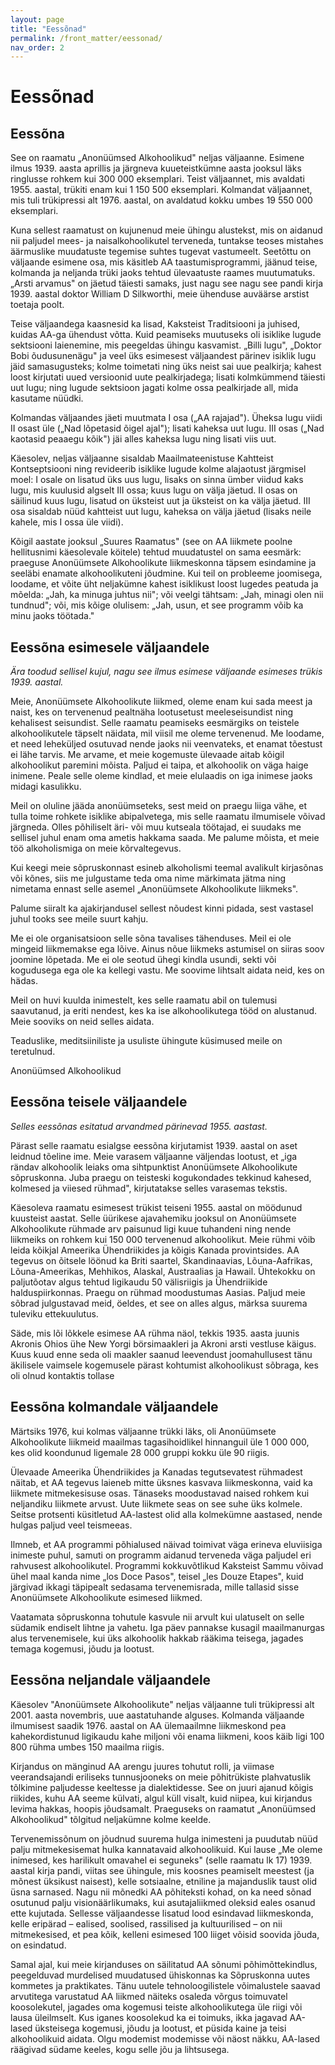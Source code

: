 ```yaml
---
layout: page
title: "Eessõnad"
permalink: /front_matter/eessonad/
nav_order: 2
---
```


# Eessõnad

## Eessõna

See on raamatu „Anonüümsed Alkohoolikud" neljas väljaanne. Esimene ilmus 1939. aasta aprillis ja järgneva kuueteistkümne aasta jooksul läks ringlusse rohkem kui 300 000 eksemplari. Teist väljaannet, mis avaldati 1955. aastal, trükiti enam kui 1 150 500 eksemplari. Kolmandat väljaannet, mis tuli trükipressi alt 1976. aastal, on avaldatud kokku umbes 19 550 000 eksemplari.

Kuna sellest raamatust on kujunenud meie ühingu alustekst, mis on aidanud nii paljudel mees- ja naisalkohoolikutel terveneda, tuntakse teoses mistahes äärmuslike muudatuste tegemise suhtes tugevat vastumeelt. Seetõttu on väljaande esimene osa, mis käsitleb AA taastumisprogrammi, jäänud teise, kolmanda ja neljanda trüki jaoks tehtud ülevaatuste raames muutumatuks. „Arsti arvamus" on jäetud täiesti samaks, just nagu see nagu see pandi kirja 1939. aastal doktor William D Silkworthi, meie ühenduse auväärse arstist toetaja poolt.

Teise väljaandega kaasnesid ka lisad, Kaksteist Traditsiooni ja juhised, kuidas AA-ga ühendust võtta. Kuid peamiseks muutuseks oli isiklike lugude sektsiooni laienemine, mis peegeldas ühingu kasvamist. „Billi lugu", „Doktor Bobi õudusunenägu" ja veel üks esimesest väljaandest pärinev isiklik lugu jäid samasugusteks; kolme toimetati ning üks neist sai uue pealkirja; kahest loost kirjutati uued versioonid uute pealkirjadega; lisati kolmkümmend täiesti uut lugu; ning lugude sektsioon jagati kolme ossa pealkirjade all, mida kasutame nüüdki.

Kolmandas väljaandes jäeti muutmata I osa („AA rajajad"). Üheksa lugu viidi II osast üle („Nad lõpetasid õigel ajal"); lisati kaheksa uut lugu. III osas („Nad kaotasid peaaegu kõik") jäi alles kaheksa lugu ning lisati viis uut.

Käesolev, neljas väljaanne sisaldab Maailmateenistuse Kahtteist Kontseptsiooni ning revideerib isiklike lugude kolme alajaotust järgmisel moel: I osale on lisatud üks uus lugu, lisaks on sinna ümber viidud kaks lugu, mis kuulusid algselt III ossa; kuus lugu on välja jäetud. II osas on säilinud kuus lugu, lisatud on üksteist uut ja üksteist on ka välja jäetud. III osa sisaldab nüüd kahtteist uut lugu, kaheksa on välja jäetud (lisaks neile kahele, mis I ossa üle viidi).

Kõigil aastate jooksul „Suures Raamatus" (see on AA liikmete poolne hellitusnimi käesolevale köitele) tehtud muudatustel on sama eesmärk: praeguse Anonüümsete Alkohoolikute liikmeskonna täpsem esindamine ja seeläbi enamate alkohoolikuteni jõudmine. Kui teil on probleeme joomisega, loodame, et võite üht neljakümne kahest isiklikust loost lugedes peatuda ja mõelda: „Jah, ka minuga juhtus nii"; või veelgi tähtsam: „Jah, minagi olen nii tundnud"; või, mis kõige olulisem: „Jah, usun, et see programm võib ka minu jaoks töötada."

## Eessõna esimesele väljaandele

*Ära toodud sellisel kujul, nagu see ilmus esimese väljaande esimeses trükis 1939. aastal.*

Meie, Anonüümsete Alkohoolikute liikmed, oleme enam kui sada meest ja naist, kes on tervenenud pealtnäha lootusetust meeleseisundist ning kehalisest seisundist. Selle raamatu peamiseks eesmärgiks on teistele alkohoolikutele täpselt näidata, mil viisil me oleme tervenenud. Me loodame, et need leheküljed osutuvad nende jaoks nii veenvateks, et enamat tõestust ei lähe tarvis. Me arvame, et meie kogemuste ülevaade aitab kõigil alkohoolikut paremini mõista. Paljud ei taipa, et alkohoolik on väga haige inimene. Peale selle oleme kindlad, et meie elulaadis on iga inimese jaoks midagi kasulikku.

Meil on oluline jääda anonüümseteks, sest meid on praegu liiga vähe, et tulla toime rohkete isiklike abipalvetega, mis selle raamatu ilmumisele võivad järgneda. Olles põhiliselt äri- või muu kutseala töötajad, ei suudaks me sellisel juhul enam oma ametis hakkama saada. Me palume mõista, et meie töö alkoholismiga on meie kõrvaltegevus.

Kui keegi meie sõpruskonnast esineb alkoholismi teemal avalikult kirjasõnas või kõnes, siis me julgustame teda oma nime märkimata jätma ning nimetama ennast selle asemel „Anonüümsete Alkohoolikute liikmeks".

Palume siiralt ka ajakirjandusel sellest nõudest kinni pidada, sest vastasel juhul tooks see meile suurt kahju.

Me ei ole organisatsioon selle sõna tavalises tähenduses. Meil ei ole mingeid liikmemakse ega lõive. Ainus nõue liikmeks astumisel on siiras soov joomine lõpetada. Me ei ole seotud ühegi kindla usundi, sekti või kogudusega ega ole ka kellegi vastu. Me soovime lihtsalt aidata neid, kes on hädas.

Meil on huvi kuulda inimestelt, kes selle raamatu abil on tulemusi saavutanud, ja eriti nendest, kes ka ise alkohoolikutega tööd on alustanud. Meie sooviks on neid selles aidata.

Teaduslike, meditsiiniliste ja usuliste ühingute küsimused meile on teretulnud.

Anonüümsed Alkohoolikud

## Eessõna teisele väljaandele

*Selles eessõnas esitatud arvandmed pärinevad 1955. aastast.*

Pärast selle raamatu esialgse eessõna kirjutamist 1939. aastal on aset leidnud tõeline ime. Meie varasem väljaanne väljendas lootust, et „iga rändav alkohoolik leiaks oma sihtpunktist Anonüümsete Alkohoolikute sõpruskonna. Juba praegu on teisteski kogukondades tekkinud kahesed, kolmesed ja viiesed rühmad", kirjutatakse selles varasemas tekstis.

Käesoleva raamatu esimesest trükist teiseni 1955. aastal on möödunud kuusteist aastat. Selle üürikese ajavahemiku jooksul on Anonüümsete Alkohoolikute rühmade arv paisunud ligi kuue tuhandeni ning nende liikmeiks on rohkem kui 150 000 tervenenud alkohoolikut. Meie rühmi võib leida kõikjal Ameerika Ühendriikides ja kõigis Kanada provintsides. AA tegevus on õitsele löönud ka Briti saartel, Skandinaavias, Lõuna-Aafrikas, Lõuna-Ameerikas, Mehhikos, Alaskal, Austraalias ja Hawail. Ühtekokku on paljutõotav algus tehtud ligikaudu 50 välisriigis ja Ühendriikide halduspiirkonnas. Praegu on rühmad moodustumas Aasias. Paljud meie sõbrad julgustavad meid, öeldes, et see on alles algus, märksa suurema tuleviku ettekuulutus.

Säde, mis lõi lõkkele esimese AA rühma näol, tekkis 1935. aasta juunis Akronis Ohios ühe New Yorgi börsimaakleri ja Akroni arsti vestluse käigus. Kuus kuud enne seda oli maakler saanud leevendust joomahullusest tänu äkilisele vaimsele kogemusele pärast kohtumist alkohoolikust sõbraga, kes oli olnud kontaktis tollase

## Eessõna kolmandale väljaandele

Märtsiks 1976, kui kolmas väljaanne trükki läks, oli Anonüümsete Alkohoolikute liikmeid maailmas tagasihoidlikel hinnanguil üle 1 000 000, kes olid koondunud ligemale 28 000 gruppi kokku üle 90 riigis.

Ülevaade Ameerika Ühendriikides ja Kanadas tegutsevatest rühmadest näitab, et AA tegevus laieneb mitte üksnes kasvava liikmeskonna, vaid ka liikmete mitmekesisuse osas. Tänaseks moodustavad naised rohkem kui neljandiku liikmete arvust. Uute liikmete seas on see suhe üks kolmele. Seitse protsenti küsitletud AA-lastest olid alla kolmekümne aastased, nende hulgas paljud veel teismeeas.

Ilmneb, et AA programmi põhialused näivad toimivat väga erineva eluviisiga inimeste puhul, samuti on programm aidanud terveneda väga paljudel eri rahvusest alkohoolikutel. Programmi kokkuvõtlikud Kaksteist Sammu võivad ühel maal kanda nime „los Doce Pasos", teisel „les Douze Etapes", kuid järgivad ikkagi täpipealt sedasama tervenemisrada, mille tallasid sisse Anonüümsete Alkohoolikute esimesed liikmed.

Vaatamata sõpruskonna tohutule kasvule nii arvult kui ulatuselt on selle südamik endiselt lihtne ja vahetu. Iga päev pannakse kusagil maailmanurgas alus tervenemisele, kui üks alkohoolik hakkab rääkima teisega, jagades temaga kogemusi, jõudu ja lootust.

## Eessõna neljandale väljaandele

Käesolev "Anonüümsete Alkohoolikute" neljas väljaanne tuli trükipressi alt 2001. aasta novembris, uue aastatuhande alguses. Kolmanda väljaande ilmumisest saadik 1976. aastal on AA ülemaailmne liikmeskond pea kahekordistunud ligikaudu kahe miljoni või enama liikmeni, koos käib ligi 100 800 rühma umbes 150 maailma riigis.

Kirjandus on mänginud AA arengu juures tohutut rolli, ja viimase veerandsajandi eriliseks tunnusjooneks on meie põhitrükiste plahvatuslik tõlkimine paljudesse keeltesse ja dialektidesse. See on juuri ajanud kõigis riikides, kuhu AA seeme külvati, algul küll visalt, kuid niipea, kui kirjandus levima hakkas, hoopis jõudsamalt. Praeguseks on raamatut „Anonüümsed Alkohoolikud" tõlgitud neljakümne kolme keelde.

Tervenemissõnum on jõudnud suurema hulga inimesteni ja puudutab nüüd palju mitmekesisemat hulka kannatavaid alkohoolikuid. Kui lause „Me oleme inimesed, kes harilikult omavahel ei seguneks" (selle raamatu lk 17) 1939. aastal kirja pandi, viitas see ühingule, mis koosnes peamiselt meestest (ja mõnest üksikust naisest), kelle sotsiaalne, etniline ja majanduslik taust olid üsna sarnased. Nagu nii mõnedki AA põhiteksti kohad, on ka need sõnad osutunud palju visionäärlikumaks, kui asutajaliikmed oleksid eales osanud ette kujutada. Sellesse väljaandesse lisatud lood esindavad liikmeskonda, kelle eripärad – ealised, soolised, rassilised ja kultuurilised – on nii mitmekesised, et pea kõik, kelleni esimesed 100 liiget võisid soovida jõuda, on esindatud.

Samal ajal, kui meie kirjanduses on säilitatud AA sõnumi põhimõttekindlus, peegelduvad murdelised muudatused ühiskonnas ka Sõpruskonna uutes kommetes ja praktikates. Tänu uutele tehnoloogilistele võimalustele saavad arvutitega varustatud AA liikmed näiteks osaleda võrgus toimuvatel koosolekutel, jagades oma kogemusi teiste alkohoolikutega üle riigi või lausa üleilmselt. Kus iganes koosolekud ka ei toimuks, ikka jagavad AA-lased üksteisega kogemusi, jõudu ja lootust, et püsida kaine ja teisi alkohoolikuid aidata. Olgu modemist modemisse või näost näkku, AA-lased räägivad südame keeles, kogu selle jõu ja lihtsusega.
